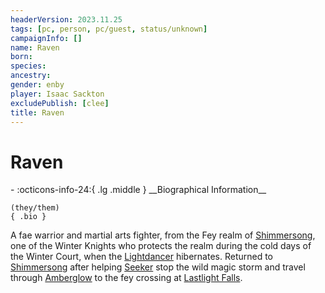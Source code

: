 ```yaml
---
headerVersion: 2023.11.25
tags: [pc, person, pc/guest, status/unknown]
campaignInfo: []
name: Raven
born:
species:
ancestry:
gender: enby
player: Isaac Sackton
excludePublish: [clee]
title: Raven
---
```

# Raven
<div class="grid cards ext-narrow-margin ext-one-column" markdown>
- :octicons-info-24:{ .lg .middle } __Biographical Information__

    (they/them)  
    { .bio }

</div>


A fae warrior and martial arts fighter, from the Fey realm of [Shimmersong](<../../../../cosmology/multiverse/echo-realms/feywild/shimmersong.md>), one of the Winter Knights who protects the realm during the cold days of the Winter Court, when the [Lightdancer](<../../../extraplanar-powers/lightdancer.md>) hibernates. Returned to [Shimmersong](<../../../../cosmology/multiverse/echo-realms/feywild/shimmersong.md>) after helping [Seeker](<../seeker.md>) stop the wild magic storm and travel through [Amberglow](<../../../../cosmology/multiverse/echo-realms/feywild/amberglow.md>) to the fey crossing at [Lastlight Falls](<../../../../cosmology/multiverse/echo-realms/feywild/lastlight-falls.md>). 